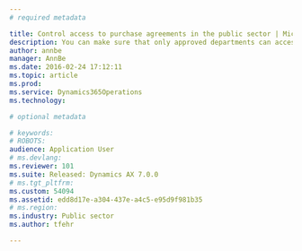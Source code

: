 ```yaml
---
# required metadata

title: Control access to purchase agreements in the public sector | Microsoft Docs
description: You can make sure that only approved departments can access a purchase agreement. You can also limit the amount that each department can spend against the purchase agreement. In order to do this, the account structure and financial dimensions for department access must be set on the Accounts payable parameters page. This procedure was created for French public sector organizations using the PSUS demo company data in the public sector partition
author: annbe
manager: AnnBe
ms.date: 2016-02-24 17:12:11
ms.topic: article
ms.prod: 
ms.service: Dynamics365Operations
ms.technology: 

# optional metadata

# keywords: 
# ROBOTS: 
audience: Application User
# ms.devlang: 
ms.reviewer: 101
ms.suite: Released: Dynamics AX 7.0.0
# ms.tgt_pltfrm: 
ms.custom: 54094
ms.assetid: edd8d17e-a304-437e-a4c5-e95d9f981b35
# ms.region: 
ms.industry: Public sector
ms.author: tfehr

---
```



